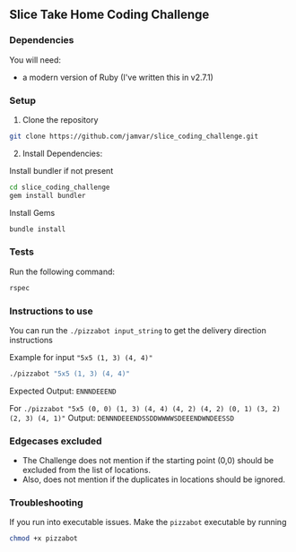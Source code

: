## Slice Take Home Coding Challenge

### Dependencies

You will need:

* a modern version of Ruby (I've written this in v2.7.1)

### Setup

1. Clone the repository
```bash
git clone https://github.com/jamvar/slice_coding_challenge.git
```

2. Install Dependencies:

Install bundler if not present
```bash
cd slice_coding_challenge
gem install bundler
```

Install Gems
```bash
bundle install
```

### Tests
Run the following command:
```bash
rspec
```

### Instructions to use

You can run the `./pizzabot input_string` to get the delivery direction instructions

Example for input `"5x5 (1, 3) (4, 4)"`
```bash
./pizzabot "5x5 (1, 3) (4, 4)"
```
Expected Output: `ENNNDEEEND`

For `./pizzabot "5x5 (0, 0) (1, 3) (4, 4) (4, 2) (4, 2) (0, 1) (3, 2) (2, 3) (4, 1)"`
Output: `DENNNDEEENDSSDDWWWWSDEEENDWNDEESSD`

### Edgecases excluded

- The Challenge does not mention if the starting point (0,0) should be excluded from the list of locations.
- Also, does not mention if the duplicates in locations should be ignored.

### Troubleshooting

If you run into executable issues. Make the `pizzabot` executable by running
```bash
chmod +x pizzabot
```
